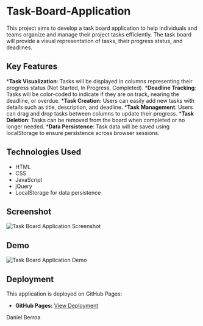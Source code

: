 # Task-Board-Application
This project aims to develop a task board application to help individuals and teams organize and manage their project tasks efficiently. The task board will provide a visual representation of tasks, their progress status, and deadlines.

## Key Features

*__Task Visualization__: Tasks will be displayed in columns representing their progress status (Not Started, In Progress, Completed).
*__Deadline Tracking__: Tasks will be color-coded to indicate if they are on track, nearing the deadline, or overdue.
*__Task Creation__: Users can easily add new tasks with details such as title, description, and deadline.
*__Task Management__: Users can drag and drop tasks between columns to update their progress.
*__Task Deletion__: Tasks can be removed from the board when completed or no longer needed.
*__Data Persistence__: Task data will be saved using localStorage to ensure persistence across browser sessions.

## Technologies Used

- HTML
- CSS
- JavaScript
- jQuery
- LocalStorage for data persistence

## Screenshot

![Task Board Application Screenshot](./assets/Screenshot%202024-07-08%20at%2010.21.32 AM.png)

## Demo

![Task Board Application Demo](./assets/Task%20Board.gif)

## Deployment

This application is deployed on GitHub Pages:

- **GitHub Pages:** [View Deployment](https://daniel639.github.io/Task-Board-Application/)

Daniel Berroa 